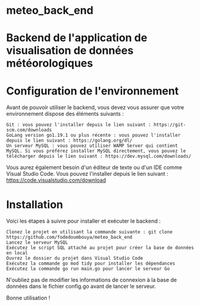 # meteo_back_end
# Backend de l'application de visualisation de données météorologiques
# Configuration de l'environnement

Avant de pouvoir utiliser le backend, vous devez vous assurer que votre environnement dispose  des éléments suivants :

    Git : vous pouvez l'installer depuis le lien suivant : https://git-scm.com/downloads
    GoLang version go1.19.1 ou plus récente : vous pouvez l'installer depuis le lien suivant : https://golang.org/dl/
    Un serveur MySQL : vous pouvez utiliser WAMP Server qui contient MySQL. Si vous préférez installer MySQL directement, vous pouvez le télécharger depuis le lien suivant : https://dev.mysql.com/downloads/

Vous aurez également besoin d'un éditeur de texte ou d'un IDE comme Visual Studio Code. Vous pouvez l'installer depuis le lien suivant : https://code.visualstudio.com/download

# Installation

Voici les étapes à suivre pour installer et exécuter le backend :

    Clonez le projet en utilisant la commande suivante : git clone https://github.com/fodedoumbouya/meteo_back_end
    Lancez le serveur MySQL
    Exécutez le script SQL attaché au projet pour créer la base de données en local
    Ouvrez le dossier du projet dans Visual Studio Code
    Exécutez la commande go mod tidy pour installer les dépendances
    Exécutez la commande go run main.go pour lancer le serveur Go

N'oubliez pas de modifier les informations de connexion à la base de données dans le fichier config.go avant de lancer le serveur.

Bonne utilisation !